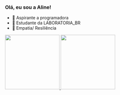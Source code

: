 ### Olá, eu sou a Aline!


- 🔭 Aspirante a programadora 
- 🌱 Estudante da LABORATORIA_BR
- 👯 Empatia/ Resiliência 

<div>
  <a href="https://github.com/Alinedev85">
  <img height="180em" src="https://github-readme-stats.vercel.app/api?username=Alinedev85&show_icons=true&theme=dracula&include_all_commits=true&count_private=true"/>
  <img height="180em" src="https://github-readme-stats.vercel.app/api/top-langs/?username=Alinedev85&layout=compact&langs_count=16&theme=dracula"/>
    </div>
